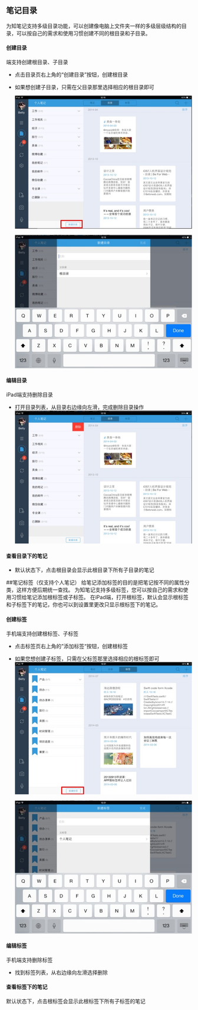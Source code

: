 ## 笔记目录
为知笔记支持多级目录功能，可以创建像电脑上文件夹一样的多级层级结构的目录，可以按自己的需求和使用习惯创建不同的根目录和子目录。


####  创建目录
端支持创建根目录、子目录
+ 点击目录页右上角的“创建目录”按钮，创建根目录
+ 如果想创建子目录，只需在父目录那里选择相应的根目录即可

    ![P29](img/P29.jpg)

    ![P30](img/P30.jpg)
#### 编辑目录
iPad端支持删除目录
+ 打开目录列表，从目录右边缘向左滑，完成删除目录操作
    ![P31](img/P31.jpg)

#### 查看目录下的笔记
+ 默认状态下，点击根目录会显示此根目录下所有子目录的笔记

##笔记标签（仅支持个人笔记）
给笔记添加标签的目的是把笔记按不同的属性分类，这样方便后期统一查找。
为知笔记支持多级标签，您可以按自己的需求和使用习惯给笔记添加根标签或子标签。
在iPad端，打开根标签，默认会显示根标签和子标签下的笔记，你也可以到设置里更改只显示根标签下的笔记。

#### 创建标签
手机端支持创建根标签、子标签
+ 点击标签页右上角的”添加标签“按钮，创建根标签
+ 如果您想创建子标签，只需在父标签那里选择相应的根标签即可
    ![P32](img/P32.jpg)

    ![P33](img/P33.jpg)
#### 编辑标签
手机端支持删除标签
+ 找到标签列表，从右边缘向左滑选择删除

#### 查看标签下的笔记
默认状态下，点击根标签会显示此根标签下所有子标签的笔记



